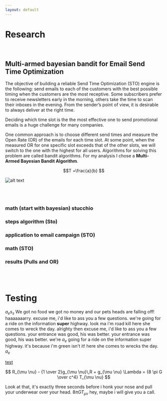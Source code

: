 ```yaml
---
layout: default
---
```


# Research

<br>

## Multi-armed bayesian bandit for Email Send Time Optimization

The objective of building a reliable Send Time Optimization (STO) engine is the following: send emails to each of the customers with the best possible timing when the customers are the most receptive. Some subscribers prefer to receive newsletters early in the morning, others take the time to scan their inboxes in the evening.  From the sender’s point of view, it is desirable to always deliver at the right time.

Deciding which time slot is the the most effective one to send promotional emails is a huge challenge for many companies.

One common approach is to choose different send times and measure the Open Rate (OR) of the emails for each time slot. At some point, when the measured OR for one specific slot exceeds that of the other slots, we will switch to the one with the highest for all users. Algorithms for solving this problem are called bandit algorithms. For my analysis I chose a **Multi-Armed Bayesian Bandit Algorithm**.
<br>

$$T =\frac{a}{b} $$


![alt text](https://cdn-images-1.medium.com/max/1600/1*Tt8A6mP98ibBlrlFD5UJxg.png)

<br>
<br>



### math (start with bayesian) stucchio
### steps algorithm (Sto)
### application to email campaign (STO)
### math (STO)
### results (Pulls and OR)



<br>
<br>


# Testing

$a_e s_s$ We got no food we got no money and our pets heads are falling off!
haaaaaaarry. excuse me, i'd like to ass you a few questions. we're going
for a ride on the information **super** highway. look ma i'm road kill here
she comes to wreck the day. alrighty then excuse me, i'd like to ass you
a few questions. your entrance was good, his was better. your entrance
was good, his was better. we're $a_e$ going for a ride on the information
super highway. it's because i'm green isn't it! here she comes to wrecks
the day. $a_e$

[test](test4.md)

$$
R_{\mu \nu} - {1 \over 2}g_{\mu \nu}\,R + g_{\mu \nu} \Lambda =
  {8 \pi G \over c^4} T_{\mu \nu}
$$

Look at that, it's exactly three seconds before i honk your nose and
pull your underwear over your head. ${8 \pi G} T_{\mu \nu}$ hey, maybe
i will give you a call.
